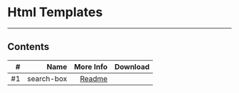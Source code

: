 # Html Templates

---
## Contents

|    # |       Name |                         More Info | Download |
| ---: | ---------: | --------------------------------: | -------: |
|   #1 | search-box | [Readme](/1-search-box/README.md) |          |
